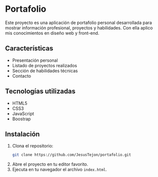 # Portafolio

Este proyecto es una aplicación de portafolio personal desarrollada para mostrar información profesional, proyectos y habilidades. Con ella aplico mis conocimientos en diseño web y front-end.

## Características

- Presentación personal
- Listado de proyectos realizados
- Sección de habilidades técnicas
- Contacto

## Tecnologías utilizadas

- HTML5
- CSS3
- JavaScript
- Boostrap

## Instalación

1. Clona el repositorio:
    ```bash
    git clone https://github.com/JesusTejon/portafolio.git
    ```
2. Abre el proyecto en tu editor favorito.
3. Ejecuta en tu navegador el archivo `index.html`.

